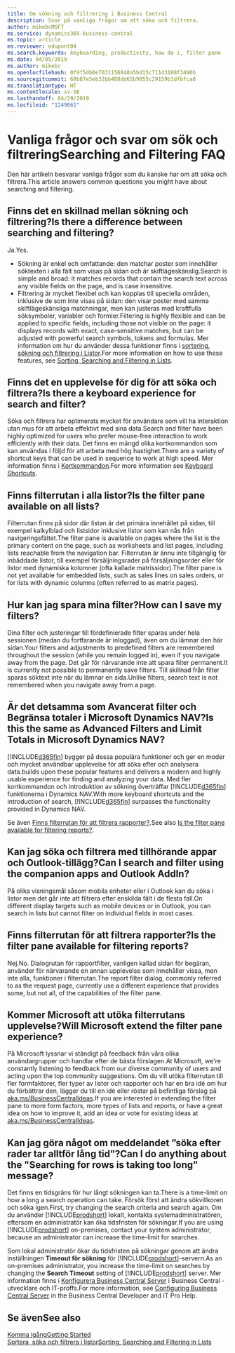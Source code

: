 ```yaml
---
title: Om sökning och filtrering i Business Central
description: Svar på vanliga frågor om att söka och filtrera.
author: mikebcMSFT
ms.service: dynamics365-business-central
ms.topic: article
ms.reviewer: edupont04
ms.search.keywords: keyboarding, productivity, how do i, filter pane
ms.date: 04/05/2019
ms.author: mikebc
ms.openlocfilehash: 0f9f5db0e7031156848a5bd15c711d3108f3490b
ms.sourcegitcommit: 60b87e5eb32bb408dd65b9855c29159b1dfbfca8
ms.translationtype: HT
ms.contentlocale: sv-SE
ms.lasthandoff: 04/29/2019
ms.locfileid: "1249061"
---
```

# <a name="searching-and-filtering-faq"></a><span data-ttu-id="d79f2-103">Vanliga frågor och svar om sök och filtrering</span><span class="sxs-lookup"><span data-stu-id="d79f2-103">Searching and Filtering FAQ</span></span>
<span data-ttu-id="d79f2-104">Den här artikeln besvarar vanliga frågor som du kanske har om att söka och filtrera.</span><span class="sxs-lookup"><span data-stu-id="d79f2-104">This article answers common questions you might have about searching and filtering.</span></span>

## <a name="is-there-a-difference-between-searching-and-filtering"></a><span data-ttu-id="d79f2-105">Finns det en skillnad mellan sökning och filtrering?</span><span class="sxs-lookup"><span data-stu-id="d79f2-105">Is there a difference between searching and filtering?</span></span>
<span data-ttu-id="d79f2-106">Ja.</span><span class="sxs-lookup"><span data-stu-id="d79f2-106">Yes.</span></span>
- <span data-ttu-id="d79f2-107">Sökning är enkel och omfattande: den matchar poster som innehåller söktexten i alla fält som visas på sidan och är skiftlägeskänslig.</span><span class="sxs-lookup"><span data-stu-id="d79f2-107">Search is simple and broad: it matches records that contain the search text across any visible fields on the page, and is case insensitive.</span></span>
- <span data-ttu-id="d79f2-108">Filtrering är mycket flexibel och kan kopplas till speciella områden, inklusive de som inte visas på sidan: den visar poster med samma skiftlägeskänsliga matchningar, men kan justeras med kraftfulla söksymboler, variabler och formler.</span><span class="sxs-lookup"><span data-stu-id="d79f2-108">Filtering is highly flexible and can be applied to specific fields, including those not visible on the page: it displays records with exact, case-sensitive matches, but can be adjusted with powerful search symbols, tokens and formulas.</span></span> <span data-ttu-id="d79f2-109">Mer information om hur du använder dessa funktioner finns i [sortering, sökning och filtrering i Listor](ui-enter-criteria-filters.md).</span><span class="sxs-lookup"><span data-stu-id="d79f2-109">For more information on how to use these features, see [Sorting, Searching and Filtering in Lists](ui-enter-criteria-filters.md).</span></span>

## <a name="is-there-a-keyboard-experience-for-search-and-filter"></a><span data-ttu-id="d79f2-110">Finns det en upplevelse för dig för att söka och filtrera?</span><span class="sxs-lookup"><span data-stu-id="d79f2-110">Is there a keyboard experience for search and filter?</span></span>
<span data-ttu-id="d79f2-111">Söka och filtrera har optimerats mycket för användare som vill ha interaktion utan mus för att arbeta effektivt med sina data.</span><span class="sxs-lookup"><span data-stu-id="d79f2-111">Search and filter have been highly optimized for users who prefer mouse-free interaction to work efficiently with their data.</span></span> <span data-ttu-id="d79f2-112">Det finns en mängd olika kortkommandon som kan användas i följd för att arbeta med hög hastighet.</span><span class="sxs-lookup"><span data-stu-id="d79f2-112">There are a variety of shortcut keys that can be used in sequence to work at high speed.</span></span> <span data-ttu-id="d79f2-113">Mer information finns i [Kortkommandon](keyboard-shortcuts.md#KeyboardFilter).</span><span class="sxs-lookup"><span data-stu-id="d79f2-113">For more information see [Keyboard Shortcuts](keyboard-shortcuts.md#KeyboardFilter).</span></span>

## <a name="is-the-filter-pane-available-on-all-lists"></a><span data-ttu-id="d79f2-114">Finns filterrutan i alla listor?</span><span class="sxs-lookup"><span data-stu-id="d79f2-114">Is the filter pane available on all lists?</span></span>
<span data-ttu-id="d79f2-115">Filterrutan finns på sidor där listan är det primära innehållet på sidan, till exempel kalkylblad och listsidor inklusive listor som kan nås från navigeringsfältet.</span><span class="sxs-lookup"><span data-stu-id="d79f2-115">The filter pane is available on pages where the list is the primary content on the page, such as worksheets and list pages, including lists reachable from the navigation bar.</span></span> <span data-ttu-id="d79f2-116">Filterrutan är ännu inte tillgänglig för inbäddade listor, till exempel försäljningsrader på försäljningsorder eller för listor med dynamiska kolumner (ofta kallade matrissidor).</span><span class="sxs-lookup"><span data-stu-id="d79f2-116">The filter pane is not yet available for embedded lists, such as sales lines on sales orders, or for lists with dynamic columns (often referred to as matrix pages).</span></span>

## <a name="how-can-i-save-my-filters"></a><span data-ttu-id="d79f2-117">Hur kan jag spara mina filter?</span><span class="sxs-lookup"><span data-stu-id="d79f2-117">How can I save my filters?</span></span>

<span data-ttu-id="d79f2-118">Dina filter och justeringar till fördefinierade filter sparas under hela sessionen (medan du fortfarande är inloggad), även om du lämnar den här sidan.</span><span class="sxs-lookup"><span data-stu-id="d79f2-118">Your filters and adjustments to predefined filters are remembered throughout the session (while you remain logged in), even if you navigate away from the page.</span></span> <span data-ttu-id="d79f2-119">Det går för närvarande inte att spara filter permanent.</span><span class="sxs-lookup"><span data-stu-id="d79f2-119">It is currently not possible to permanently save filters.</span></span> <span data-ttu-id="d79f2-120">Till skillnad från filter sparas söktext inte när du lämnar en sida.</span><span class="sxs-lookup"><span data-stu-id="d79f2-120">Unlike filters, search text is not remembered when you navigate away from a page.</span></span>

## <a name="is-this-the-same-as-advanced-filters-and-limit-totals-in-microsoft-dynamics-nav"></a><span data-ttu-id="d79f2-121">Är det detsamma som Avancerat filter och Begränsa totaler i Microsoft Dynamics NAV?</span><span class="sxs-lookup"><span data-stu-id="d79f2-121">Is this the same as Advanced Filters and Limit Totals in Microsoft Dynamics NAV?</span></span>

[!INCLUDE[d365fin](includes/d365fin_md.md)] <span data-ttu-id="d79f2-122">bygger på dessa populära funktioner och ger en moder och mycket användbar upplevelse för att söka efter och analysera data.</span><span class="sxs-lookup"><span data-stu-id="d79f2-122">builds upon these popular features and delivers a modern and highly usable experience for finding and analyzing your data.</span></span> <span data-ttu-id="d79f2-123">Med fler kortkommandon och introduktion av sökning överträffar [!INCLUDE[d365fin](includes/d365fin_md.md)] funktionerna i Dynamics NAV.</span><span class="sxs-lookup"><span data-stu-id="d79f2-123">With more keyboard shortcuts and the introduction of search, [!INCLUDE[d365fin](includes/d365fin_md.md)] surpasses the functionality provided in Dynamics NAV.</span></span>  

<span data-ttu-id="d79f2-124">Se även [Finns filterrutan för att filtrera rapporter?](#is-the-filter-pane-available-for-filtering-reports).</span><span class="sxs-lookup"><span data-stu-id="d79f2-124">See also [Is the filter pane available for filtering reports?](#is-the-filter-pane-available-for-filtering-reports).</span></span>  

## <a name="can-i-search-and-filter-using-the-companion-apps-and-outlook-addin"></a><span data-ttu-id="d79f2-125">Kan jag söka och filtrera med tillhörande appar och Outlook-tillägg?</span><span class="sxs-lookup"><span data-stu-id="d79f2-125">Can I search and filter using the companion apps and Outlook AddIn?</span></span>
<span data-ttu-id="d79f2-126">På olika visningsmål såsom mobila enheter eller i Outlook kan du söka i listor men det går inte att filtrera efter enskilda fält i de flesta fall.</span><span class="sxs-lookup"><span data-stu-id="d79f2-126">On different display targets such as mobile devices or in Outlook, you can search in lists but cannot filter on individual fields in most cases.</span></span>

## <a name="is-the-filter-pane-available-for-filtering-reports"></a><span data-ttu-id="d79f2-127">Finns filterrutan för att filtrera rapporter?</span><span class="sxs-lookup"><span data-stu-id="d79f2-127">Is the filter pane available for filtering reports?</span></span>
<span data-ttu-id="d79f2-128">Nej.</span><span class="sxs-lookup"><span data-stu-id="d79f2-128">No.</span></span> <span data-ttu-id="d79f2-129">Dialogrutan för rapportfilter, vanligen kallad sidan för begäran, använder för närvarande en annan upplevelse som innehåller vissa, men inte alla, funktioner i filterrutan.</span><span class="sxs-lookup"><span data-stu-id="d79f2-129">The report filter dialog, commonly referred to as the request page, currently use a different experience that provides some, but not all, of the capabilities of the filter pane.</span></span>

## <a name="will-microsoft-extend-the-filter-pane-experience"></a><span data-ttu-id="d79f2-130">Kommer Microsoft att utöka filterrutans upplevelse?</span><span class="sxs-lookup"><span data-stu-id="d79f2-130">Will Microsoft extend the filter pane experience?</span></span>
<span data-ttu-id="d79f2-131">På Microsoft lyssnar vi ständigt på feedback från våra olika användargrupper och handlar efter de bästa förslagen.</span><span class="sxs-lookup"><span data-stu-id="d79f2-131">At Microsoft, we're constantly listening to feedback from our diverse community of users and acting upon the top community suggestions.</span></span> <span data-ttu-id="d79f2-132">Om du vill utöka filterrutan till fler formfaktorer, fler typer av listor och rapporter och har en bra idé om hur du förbättrar den, lägger du till en idé eller röstar på befintliga förslag på [aka.ms/BusinessCentralIdeas](https://aka.ms/businesscentralideas).</span><span class="sxs-lookup"><span data-stu-id="d79f2-132">If you are interested in extending the filter pane to more form factors, more types of lists and reports, or have a great idea on how to improve it, add an idea or vote for existing ideas at [aka.ms/BusinessCentralIdeas](https://aka.ms/businesscentralideas).</span></span>

## <a name="can-i-do-anything-about-the-searching-for-rows-is-taking-too-long-message"></a><span data-ttu-id="d79f2-133">Kan jag göra något om meddelandet ”söka efter rader tar alltför lång tid”?</span><span class="sxs-lookup"><span data-stu-id="d79f2-133">Can I do anything about the "Searching for rows is taking too long" message?</span></span>

<span data-ttu-id="d79f2-134">Det finns en tidsgräns för hur långt sökningen kan ta.</span><span class="sxs-lookup"><span data-stu-id="d79f2-134">There is a time-limit on how a long a search operation can take.</span></span> <span data-ttu-id="d79f2-135">Försök först att ändra sökvillkoren och söka igen.</span><span class="sxs-lookup"><span data-stu-id="d79f2-135">First, try changing the search criteria and search again.</span></span> <span data-ttu-id="d79f2-136">Om du använder [!INCLUDE[prodshort](includes/prodshort.md)] lokalt, kontakta systemadministratören, eftersom en administratör kan öka tidsfristen för sökningar.</span><span class="sxs-lookup"><span data-stu-id="d79f2-136">If you are using [!INCLUDE[prodshort](includes/prodshort.md)] on-premises, contact your system administrator, because an administrator can increase the time-limit for searches.</span></span>

<span data-ttu-id="d79f2-137">Som lokal administratör ökar du tidsfristen på sökningar genom att ändra inställningen **Timeout för sökning** för [!INCLUDE[prodshort](includes/prodshort.md)]-servern.</span><span class="sxs-lookup"><span data-stu-id="d79f2-137">As an on-premises administrator, you increase the time-limit on searches by changing the **Search Timeout** setting of [!INCLUDE[prodshort](includes/prodshort.md)] server.</span></span> <span data-ttu-id="d79f2-138">Mer information finns i [Konfigurera Business Central Server](https://docs.microsoft.com/en-us/dynamics365/business-central/dev-itpro/administration/configure-server-instance?#Database) i Business Central -utvecklare och IT-proffs.</span><span class="sxs-lookup"><span data-stu-id="d79f2-138">For more information, see [Configuring Business Central Server](https://docs.microsoft.com/en-us/dynamics365/business-central/dev-itpro/administration/configure-server-instance?#Database) in the Business Central Developer and IT Pro Help.</span></span>

## <a name="see-also"></a><span data-ttu-id="d79f2-139">Se även</span><span class="sxs-lookup"><span data-stu-id="d79f2-139">See also</span></span>

[<span data-ttu-id="d79f2-140">Komma igång</span><span class="sxs-lookup"><span data-stu-id="d79f2-140">Getting Started</span></span>](product-get-started.md)  
[<span data-ttu-id="d79f2-141">Sortera, söka och filtrera i listor</span><span class="sxs-lookup"><span data-stu-id="d79f2-141">Sorting, Searching and Filtering in Lists</span></span>](ui-enter-criteria-filters.md)  
